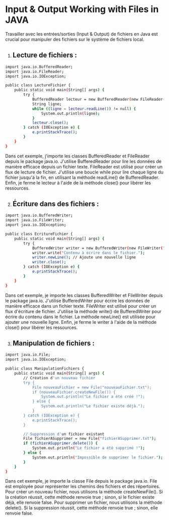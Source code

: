# Input & Output Working with Files in JAVA

Travailler avec les entrées/sorties (Input & Output) de fichiers en Java est crucial pour manipuler des fichiers sur le système de fichiers local.

1. ## Lecture de fichiers :

```bash
import java.io.BufferedReader;
import java.io.FileReader;
import java.io.IOException;

public class LectureFichier {
    public static void main(String[] args) {
        try {
            BufferedReader lecteur = new BufferedReader(new FileReader("monFichier.txt"));
            String ligne;
            while ((ligne = lecteur.readLine()) != null) {
                System.out.println(ligne);
            }
            lecteur.close();
        } catch (IOException e) {
            e.printStackTrace();
        }
    }
}
```

Dans cet exemple, j'importe les classes BufferedReader et FileReader depuis le package java.io. J'utilise BufferedReader pour lire les données de manière efficace depuis un fichier texte. FileReader est utilisé pour créer un flux de lecture de fichier. J'utilise une boucle while pour lire chaque ligne du fichier jusqu'à la fin, en utilisant la méthode readLine() de BufferedReader. Enfin, je ferme le lecteur à l'aide de la méthode close() pour libérer les ressources.

2. ## Écriture dans des fichiers :

```bash
import java.io.BufferedWriter;
import java.io.FileWriter;
import java.io.IOException;

public class EcritureFichier {
    public static void main(String[] args) {
        try {
            BufferedWriter writer = new BufferedWriter(new FileWriter("nouveauFichier.txt"));
            writer.write("Contenu à écrire dans le fichier.");
            writer.newLine(); // Ajoute une nouvelle ligne
            writer.close();
        } catch (IOException e) {
            e.printStackTrace();
        }
    }
}

```

Dans cet exemple, je importe les classes BufferedWriter et FileWriter depuis le package java.io. J'utilise BufferedWriter pour écrire les données de manière efficace dans un fichier texte. FileWriter est utilisé pour créer un flux d'écriture de fichier. J'utilise la méthode write() de BufferedWriter pour écrire du contenu dans le fichier. La méthode newLine() est utilisée pour ajouter une nouvelle ligne. Enfin, je ferme le writer à l'aide de la méthode close() pour libérer les ressources.

3. ## Manipulation de fichiers :

```bash
import java.io.File;
import java.io.IOException;

public class ManipulationFichiers {
    public static void main(String[] args) {
        // Création d'un nouveau fichier
        try {
            File nouveauFichier = new File("nouveauFichier.txt");
            if (nouveauFichier.createNewFile()) {
                System.out.println("Le fichier a été créé !");
            } else {
                System.out.println("Le fichier existe déjà.");
            }
        } catch (IOException e) {
            e.printStackTrace();
        }

        // Suppression d'un fichier existant
        File fichierASupprimer = new File("fichierASupprimer.txt");
        if (fichierASupprimer.delete()) {
            System.out.println("Le fichier a été supprimé !");
        } else {
            System.out.println("Impossible de supprimer le fichier.");
        }
    }
}

```

Dans cet exemple, je importe la classe File depuis le package java.io. File est employée pour représenter les chemins des fichiers et des répertoires. Pour créer un nouveau fichier, nous utilisons la méthode createNewFile(). Si la création réussit, cette méthode renvoie true ; sinon, si le fichier existe déjà, elle renvoie false. Pour supprimer un fichier, nous utilisons la méthode delete(). Si la suppression réussit, cette méthode renvoie true ; sinon, elle renvoie false.
